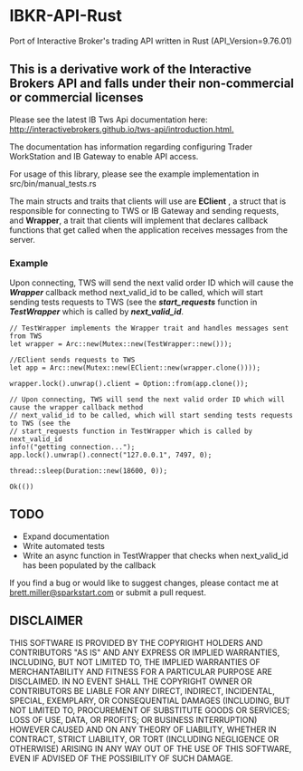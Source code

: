 # IBKR-API-Rust

Port of Interactive Broker's trading API written in Rust (API_Version=9.76.01)

## This is a derivative work of the Interactive Brokers API and falls under their non-commercial or commercial licenses

Please see the latest IB Tws Api documentation here: <http://interactivebrokers.github.io/tws-api/introduction.html.>

The documentation has information regarding configuring Trader WorkStation and IB Gateway to enable API access.

For usage of this library, please see the example implementation in src/bin/manual_tests.rs

The main structs and traits that clients will use are **EClient** , a struct that is responsible for 
connecting to TWS or IB Gateway and sending requests,  and **Wrapper**, a trait that clients will implement that declares callback functions 
that get called when the application receives messages from the server.

### Example

Upon connecting, TWS will send the next valid order ID which will cause the ***Wrapper*** callback method
next_valid_id to be called, which will start sending tests requests to TWS (see the
***start_requests*** function in ***TestWrapper*** which is called by ***next_valid_id***.

    // TestWrapper implements the Wrapper trait and handles messages sent from TWS
    let wrapper = Arc::new(Mutex::new(TestWrapper::new()));
    
    //EClient sends requests to TWS
    let app = Arc::new(Mutex::new(EClient::new(wrapper.clone())));

    wrapper.lock().unwrap().client = Option::from(app.clone());

    // Upon connecting, TWS will send the next valid order ID which will cause the wrapper callback method
    // next_valid_id to be called, which will start sending tests requests to TWS (see the
    // start_requests function in TestWrapper which is called by next_valid_id
    info!("getting connection...");
    app.lock().unwrap().connect("127.0.0.1", 7497, 0);

    thread::sleep(Duration::new(18600, 0));

    Ok(())


## TODO

* Expand documentation
* Write automated tests
* Write an async function in TestWrapper that checks when next_valid_id has been populated by the callback

If you find a bug or would like to suggest changes, please contact me at brett.miller@sparkstart.com or submit a pull 
request.

## DISCLAIMER

THIS SOFTWARE IS PROVIDED BY THE COPYRIGHT HOLDERS AND CONTRIBUTORS "AS IS" AND ANY EXPRESS OR IMPLIED WARRANTIES, INCLUDING, BUT NOT LIMITED TO, THE IMPLIED WARRANTIES OF MERCHANTABILITY AND FITNESS FOR A PARTICULAR PURPOSE ARE DISCLAIMED. IN NO EVENT SHALL THE COPYRIGHT OWNER OR CONTRIBUTORS BE LIABLE FOR ANY DIRECT, INDIRECT, INCIDENTAL, SPECIAL, EXEMPLARY, OR CONSEQUENTIAL DAMAGES (INCLUDING, BUT NOT LIMITED TO, PROCUREMENT OF SUBSTITUTE GOODS OR SERVICES; LOSS OF USE, DATA, OR PROFITS; OR BUSINESS INTERRUPTION) HOWEVER CAUSED AND ON ANY THEORY OF LIABILITY, WHETHER IN CONTRACT, STRICT LIABILITY, OR TORT (INCLUDING NEGLIGENCE OR OTHERWISE) ARISING IN ANY WAY OUT OF THE USE OF THIS SOFTWARE, EVEN IF ADVISED OF THE POSSIBILITY OF SUCH DAMAGE.
